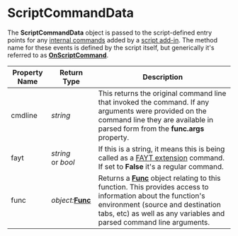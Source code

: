 # ScriptCommandData

The **ScriptCommandData** object is passed to the script-defined entry points for any [internal commands](/Manual/scripting/example_scripts/adding_a_new_internal_command.md) added by a [script add-in](/Manual/scripting/script_add-ins/README.md). The method name for these events is defined by the script itself, but generically it's referred to as **[OnScriptCommand](../scripting_events/onscriptcommand.md)**.

| Property Name | Return Type | Description |
| --- | --- | --- |
| cmdline | *string* | This returns the original command line that invoked the command. If any arguments were provided on the command line they are available in parsed form from the **func.args** property. |
| fayt | *string*  <br />or *bool* | If this is a string, it means this is being called as a [FAYT extension](scriptfaytcommanddata.md) command. If set to **False** it's a regular command. |
| func | *object:***[Func](func.md)** | Returns a **[Func](func.md)** object relating to this function. This provides access to information about the function's environment (source and destination tabs, etc) as well as any variables and parsed command line arguments. |

